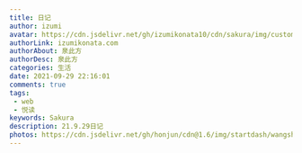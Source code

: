 ```yaml
---
title: 日记
author: izumi
avatar: https://cdn.jsdelivr.net/gh/izumikonata10/cdn/sakura/img/custom/qcf_head.jpg
authorLink: izumikonata.com
authorAbout: 泉此方
authorDesc: 泉此方
categories: 生活
date: 2021-09-29 22:16:01
comments: true
tags: 
 - web
 - 悦读
keywords: Sakura
description: 21.9.29日记
photos: https://cdn.jsdelivr.net/gh/honjun/cdn@1.6/img/startdash/wangshiwu.jpg
---
```





